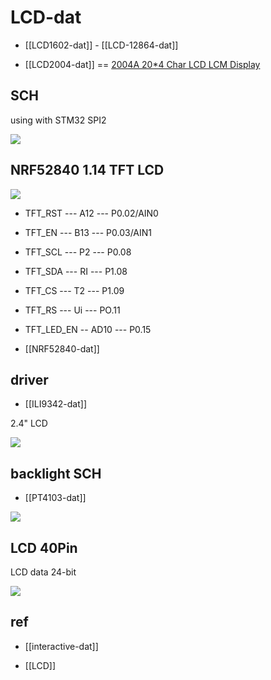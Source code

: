 
# LCD-dat 

- [[LCD1602-dat]] - [[LCD-12864-dat]]


- [[LCD2004-dat]] == [2004A 20*4 Char LCD LCM Display](https://www.electrodragon.com/product/2004a-char-lcdlcm-204-words-support-5v/)


## SCH

using with STM32 SPI2 

![](2024-01-13-17-41-14.png)



## NRF52840 1.14 TFT LCD 

![](2025-07-09-13-48-36.png)


- TFT_RST --- A12 --- P0.02/AIN0 
- TFT_EN  --- B13 --- P0.03/AIN1 
- TFT_SCL --- P2 --- P0.08
- TFT_SDA --- RI --- P1.08
- TFT_CS --- T2 --- P1.09
- TFT_RS --- Ui --- PO.11
- TFT_LED_EN -- AD10 --- P0.15

- [[NRF52840-dat]]


## driver 

- [[ILI9342-dat]]

2.4" LCD 

![](2025-07-13-21-51-55.png)

## backlight SCH 

- [[PT4103-dat]]

![](2025-07-16-13-10-57.png)


## LCD 40Pin 

LCD data 24-bit 

![](2025-07-16-13-13-33.png)

## ref 

- [[interactive-dat]]

- [[LCD]]